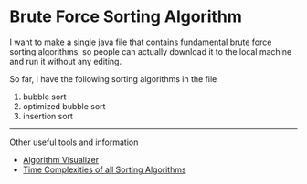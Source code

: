 # Brute Force Sorting Algorithm

I want to make a single java file that contains fundamental brute force sorting algorithms, so people can actually download it to the local machine and run it without any editing.

So far, I have the following sorting algorithms in the file
1. bubble sort
2. optimized bubble sort
3. insertion sort
---

Other useful tools and information
- <a href="https://algorithm-visualizer.org/" target="_blank">Algorithm Visualizer</a>
- <a href="https://www.geeksforgeeks.org/time-complexities-of-all-sorting-algorithms/" target="_blank">Time Complexities of all Sorting Algorithms</a>
